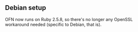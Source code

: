## Debian setup

OFN now runs on Ruby 2.5.8, so there's no longer any OpenSSL workaround needed (specific to Debian, that is).